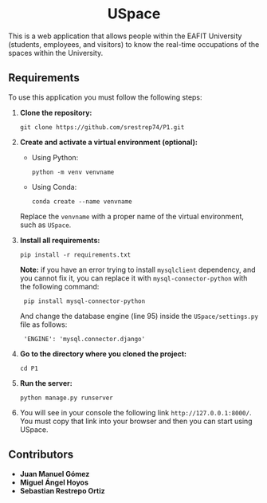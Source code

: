 <div align="center">

# USpace

</div>

This is a web application that allows people within the EAFIT University (students, employees, and visitors) to know the real-time occupations of the spaces within the University.

## Requirements

To use this application you must follow the following steps:

1. **Clone the repository:**
    ```
    git clone https://github.com/srestrep74/P1.git
    ```

2. **Create and activate a virtual environment (optional):**
    - Using Python:
        
        ```
        python -m venv venvname
        ```
    - Using Conda:
        
        ```
        conda create --name venvname
        ```
    Replace the `venvname` with a proper name of the virtual environment, such as `USpace`.

3. **Install all requirements:**
    ```
    pip install -r requirements.txt
    ```

    **Note:** if you have an error trying to install `mysqlclient` dependency, and you cannot fix it, you can replace it with `mysql-connector-python` with the following command:

        pip install mysql-connector-python
    
    And change the database engine (line 95) inside the `USpace/settings.py` file as follows:

        'ENGINE': 'mysql.connector.django'

4. **Go to the directory where you cloned the project:**
    ```
    cd P1
    ```

5. **Run the server:**
    ```
    python manage.py runserver
    ```

6. You will see in your console the following link `http://127.0.0.1:8000/`. You must copy that link into your browser and then you can start using USpace.

## Contributors

- **Juan Manuel Gómez**
- **Miguel Ángel Hoyos**
- **Sebastian Restrepo Ortiz**